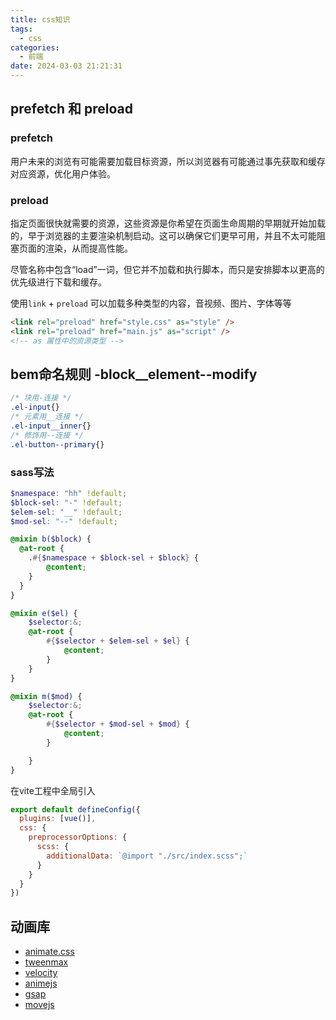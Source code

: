 ```yaml
---
title: css知识
tags:
  - css
categories:
  - 前端
date: 2024-03-03 21:21:31
---
```


## prefetch 和 preload

### prefetch

用户未来的浏览有可能需要加载目标资源，所以浏览器有可能通过事先获取和缓存对应资源，优化用户体验。

### preload

指定页面很快就需要的资源，这些资源是你希望在页面生命周期的早期就开始加载的，早于浏览器的主要渲染机制启动。这可以确保它们更早可用，并且不太可能阻塞页面的渲染，从而提高性能。

尽管名称中包含“load”一词，但它并不加载和执行脚本，而只是安排脚本以更高的优先级进行下载和缓存。

使用`link` + `preload` 可以加载多种类型的内容，音视频、图片、字体等等

```html
<link rel="preload" href="style.css" as="style" />
<link rel="preload" href="main.js" as="script" />
<!-- as 属性中的资源类型 -->
```

## bem命名规则 -block__element--modify

```css
/* 块用-连接 */
.el-input{}
/* 元素用__连接 */
.el-input__inner{}
/* 修饰用--连接 */
.el-button--primary{}
```

### sass写法

```scss
$namespace: "hh" !default;
$block-sel: "-" !default;
$elem-sel: "__" !default;
$mod-sel: "--" !default;

@mixin b($block) {
  @at-root {
    .#{$namespace + $block-sel + $block} {
        @content;
    }
  }
}

@mixin e($el) {
    $selector:&;
    @at-root {
        #{$selector + $elem-sel + $el} {
            @content;
        }
    }
}

@mixin m($mod) {
    $selector:&;
    @at-root {
        #{$selector + $mod-sel + $mod} {
            @content;
        }

    }
}
```

在vite工程中全局引入
```javascript
export default defineConfig({
  plugins: [vue()],
  css: {
    preprocessorOptions: {
      scss: {
        additionalData: `@import "./src/index.scss";`
      }
    }
  }
})
```

## 动画库

- [animate.css](https://animate.style/)
- [tweenmax](https://greensock.com/tweenmax/)
- [velocity](https://velocityjs.org/)
- [animejs](https://animejs.com/)
- [gsap](https://greensock.com/gsap/)
- [movejs](https://visionmedia.github.io/move.js/)
